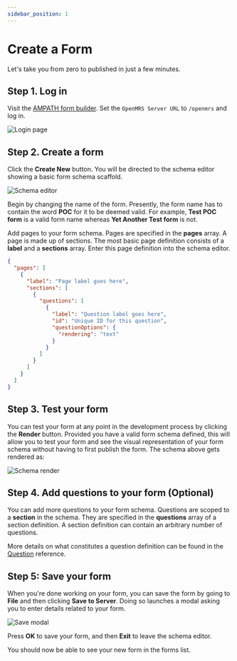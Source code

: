 ```yaml
---
sidebar_position: 1
---
```


# Create a Form

Let's take you from zero to published in just a few minutes.

## Step 1. Log in

Visit the [AMPATH form builder](https://openmrs-spa.org/formbuilder/#/login). Set the `OpenMRS Server URL` to `/openmrs` and log in.

![Login page](/img/login.png)

## Step 2. Create a form

Click the **Create New** button. You will be directed to the schema editor showing a basic form schema scaffold.

![Schema editor](/img/schema-editor.png)

Begin by changing the name of the form. Presently, the form name has to contain the word **POC** for it to be deemed valid. For example, **Test POC form** is a valid form name whereas **Yet Another Test form** is not.

Add pages to your form schema. Pages are specified in the **pages** array. A page is made up of sections. The most basic page definition consists of a **label** and a **sections** array. Enter this page definition into the schema editor.

```json
{
  "pages": [
    {
      "label": "Page label goes here",
      "sections": [
        {
          "questions": [
            {
              "label": "Question label goes here",
              "id": "Unique ID for this question",
              "questionOptions": {
                "rendering": "text"
              }
            }
          ]
        }
      ]
    }
  ]
}
```

## Step 3. Test your form

You can test your form at any point in the development process by clicking the **Render** button. Provided you have a valid form schema defined, this will allow you to test your form and see the visual representation of your form schema without having to first publish the form. The schema above gets rendered as:

![Schema render](/img/schema-render.png)

## Step 4. Add questions to your form (Optional)

You can add more questions to your form schema. Questions are scoped to a **section** in the schema. They are specified in the **questions** array of a section definition. A section definition can contain an arbitrary number of questions.

More details on what constitutes a question definition can be found in the [Question](/platform/concepts#question) reference.

## Step 5: Save your form

When you're done working on your form, you can save the form by going to **File** and then clicking **Save to Server**. Doing so launches a modal asking you to enter details related to your form.

![Save modal](/img/save-modal.png)

Press **OK** to save your form, and then **Exit** to leave the schema editor.

You should now be able to see your new form in the forms list.
